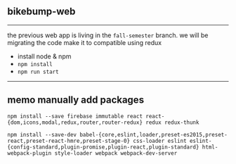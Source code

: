 ## bikebump-web
---
the previous web app is living in the ```fall-semester``` branch.
we will be migrating the code make it to compatible using redux


- install node & npm
- ```npm install```
- ```npm run start```

---
## memo manually add packages
```
npm install --save firebase immutable react react-{dom,icons,modal,redux,router,router-redux} redux redux-thunk
```
```
npm install --save-dev babel-{core,eslint,loader,preset-es2015,preset-react,preset-react-hmre,preset-stage-0} css-loader eslint eslint-{config-standard,plugin-promise,plugin-react,plugin-standard} html-webpack-plugin style-loader webpack webpack-dev-server
```